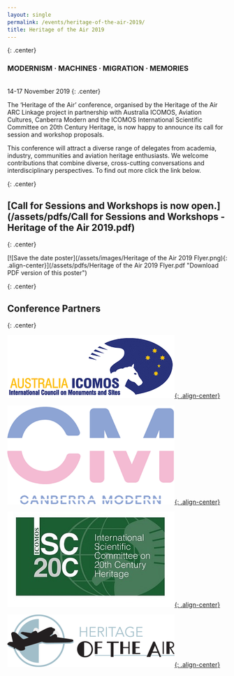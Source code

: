 ```yaml
---
layout: single
permalink: /events/heritage-of-the-air-2019/
title: Heritage of the Air 2019
---
```


{: .center}
### MODERNISM &middot; MACHINES &middot; MIGRATION &middot; MEMORIES 

<br/><medium>14-17 November 2019</medium>
{: .center}

The ‘Heritage of the Air’ conference, organised by the Heritage of the Air ARC Linkage project in partnership with Australia ICOMOS, Aviation Cultures, Canberra Modern and the ICOMOS International Scientific Committee on 20th Century Heritage, is now happy to announce its call for session and workshop proposals.

This conference will attract a diverse range of delegates from academia, industry, communities and aviation heritage enthusiasts. We welcome contributions that combine diverse, cross-cutting conversations and interdisciplinary perspectives. To find out more click the link below.

{: .center}
## [Call for Sessions and Workshops is now open.](/assets/pdfs/Call for Sessions and Workshops - Heritage of the Air 2019.pdf)
{: .center}
<br>


[![Save the date poster](/assets/images/Heritage of the Air 2019 Flyer.png){: .align-center}](/assets/pdfs/Heritage of the Air 2019 Flyer.pdf "Download PDF version of this poster")

{: .center}
## Conference Partners
{: .center}

[![Australia ICOMOS](/assets/images/Australia_ICOMOS_logo.png){: .align-center}](https://australia.icomos.org/)

[![Canberra Modern logo](/assets/images/canberra-modern-logo.png){: .align-center}](https://canberramodern.com/)

[![ICOMOS logo](/assets/images/ICOMOS.jpg){: .align-center}](http://www.icomos-isc20c.org/)

[![Heritage of the Air logo](/assets/images/logotrialhoro.png){: .align-center}](http://www.heritageoftheair.org.au)

